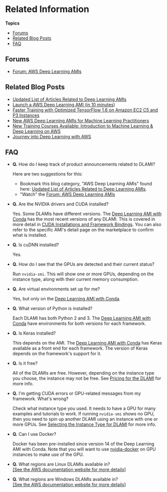 # Related Information<a name="resources"></a>

**Topics**
+ [Forums](#resources-forums)
+ [Related Blog Posts](#resources-blogs)
+ [FAQ](#faq)

## Forums<a name="resources-forums"></a>
+ [Forum: AWS Deep Learning AMIs](https://forums.aws.amazon.com/forum.jspa?forumID=263)

## Related Blog Posts<a name="resources-blogs"></a>
+ [Updated List of Articles Related to Deep Learning AMIs](https://aws.amazon.com/blogs/ai/category/artificial-intelligence/aws-deep-learning-amis/)
+ [Launch a AWS Deep Learning AMI \(in 10 minutes\)](https://aws.amazon.com/getting-started/tutorials/get-started-dlami/)
+ [Faster Training with Optimized TensorFlow 1\.6 on Amazon EC2 C5 and P3 Instances](https://aws.amazon.com/blogs/machine-learning/faster-training-with-optimized-tensorflow-1-6-on-amazon-ec2-c5-and-p3-instances/)
+ [New AWS Deep Learning AMIs for Machine Learning Practitioners](https://aws.amazon.com/blogs/ai/new-aws-deep-learning-amis-for-machine-learning-practitioners/)
+ [New Training Courses Available: Introduction to Machine Learning & Deep Learning on AWS](https://aws.amazon.com/blogs/apn/new-training-courses-available-introduction-to-machine-learning-deep-learning-on-aws/)
+ [Journey into Deep Learning with AWS](https://aws.amazon.com/blogs/aws/journey-into-deep-learning-with-aws/)

## FAQ<a name="faq"></a>
+ **Q\.** How do I keep track of product announcements related to DLAMI?

  Here are two suggestions for this: 
  + Bookmark this blog category, "AWS Deep Learning AMIs" found here: [Updated List of Articles Related to Deep Learning AMIs](https://aws.amazon.com/blogs/ai/category/artificial-intelligence/aws-deep-learning-amis/)\.
  + "Watch" the [Forum: AWS Deep Learning AMIs](https://forums.aws.amazon.com/forum.jspa?forumID=263)
+ **Q\.** Are the NVIDIA drivers and CUDA installed?

  Yes\. Some DLAMIs have different versions\. The [Deep Learning AMI with Conda](overview-conda.md) has the most recent versions of any DLAMI\. This is covered in more detail in [CUDA Installations and Framework Bindings](overview-cuda.md)\. You can also refer to the specific AMI's detail page on the marketplace to confirm what is installed\.
+ **Q\.** Is cuDNN installed?

  Yes\.
+ **Q\.** How do I see that the GPUs are detected and their current status?

  Run `nvidia-smi`\. This will show one or more GPUs, depending on the instance type, along with their current memory consumption\.
+ **Q\.** Are virtual environments set up for me?

  Yes, but only on the [Deep Learning AMI with Conda](overview-conda.md)\.
+ **Q\.** What version of Python is installed?

  Each DLAMI has both Python 2 and 3\. The [Deep Learning AMI with Conda](overview-conda.md) have environments for both versions for each framework\.
+ **Q\.** Is Keras installed?

  This depends on the AMI\. The [Deep Learning AMI with Conda](overview-conda.md) has Keras available as a front end for each framework\. The version of Keras depends on the framework's support for it\.
+ **Q\.** Is it free?

  All of the DLAMIs are free\. However, depending on the instance type you choose, the instance may not be free\. See [Pricing for the DLAMI](instance-select.md#pricing) for more info\.
+ **Q\.** I'm getting CUDA errors or GPU\-related messages from my framework\. What's wrong?

  Check what instance type you used\. It needs to have a GPU for many examples and tutorials to work\. If running `nvidia-smi` shows no GPU, then you need to spin up another DLAMI using an instance with one or more GPUs\. See [Selecting the Instance Type for DLAMI](instance-select.md) for more info\.
+ **Q\.** Can I use Docker?

  Docker has been pre\-installed since version 14 of the Deep Learning AMI with Conda\. Note that you will want to use [nvidia\-docker](https://github.com/NVIDIA/nvidia-docker) on GPU instances to make use of the GPU\.
+ **Q\.** What regions are Linux DLAMIs available in?    
[\[See the AWS documentation website for more details\]](http://docs.aws.amazon.com/dlami/latest/devguide/resources.html)
+ **Q\.** What regions are Windows DLAMIs available in?    
[\[See the AWS documentation website for more details\]](http://docs.aws.amazon.com/dlami/latest/devguide/resources.html)